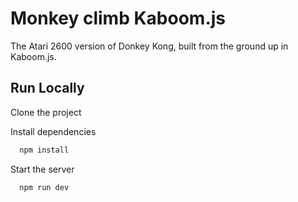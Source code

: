 
# Monkey climb Kaboom.js

The Atari 2600 version of Donkey Kong, built from the ground up in Kaboom.js.



## Run Locally

Clone the project

Install dependencies

```bash
  npm install
```

Start the server

```bash
  npm run dev
```

 
